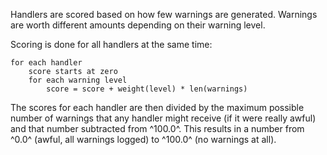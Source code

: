 Handlers are scored based on how few warnings are generated.
Warnings are worth different amounts depending on their warning level.

Scoring is done for all handlers at the same time:
```
for each handler
    score starts at zero
    for each warning level
        score = score + weight(level) * len(warnings)
```

The scores for each handler are then divided by the maximum possible number
of warnings that any handler might receive (if it were really awful)
and that number subtracted from ^100.0^.
This results in a number from ^0.0^ (awful, all warnings logged) to ^100.0^ (no warnings at all).
